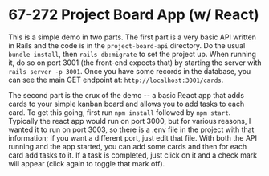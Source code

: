 67-272 Project Board App (w/ React)
===
This is a simple demo in two parts.  The first part is a very basic API written in Rails and the code is in the `project-board-api` directory.  Do the usual `bundle install`, then `rails db:migrate` to set the project up.  When running it, do so on port 3001 (the front-end expects that) by starting the server with `rails server -p 3001`.  Once you have some records in the database, you can see the main GET endpoint at: `http://localhost:3001/cards`.

The second part is the crux of the demo -- a basic React app that adds cards to your simple kanban board and allows you to add tasks to each card.  To get this going, first run `npm install` followed by `npm start`.  Typically the react app would run on port 3000, but for various reasons, I wanted it to run on port 3003, so there is a .env file in the project with that information; if you want a different port, just edit that file.  With both the API running and the app started, you can add some cards and then for each card add tasks to it.  If a task is completed, just click on it and a check mark will appear (click again to toggle that mark off).

  


